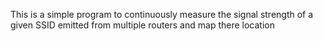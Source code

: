 This is a simple program to continuously measure the signal strength of a given SSID emitted from multiple routers and map there location

